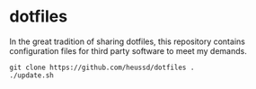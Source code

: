# dotfiles
In the great tradition of sharing dotfiles, this repository contains configuration files for third party software to meet my demands. 

	git clone https://github.com/heussd/dotfiles .
	./update.sh